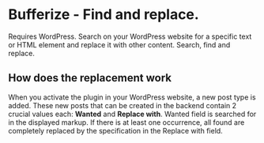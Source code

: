 # Bufferize - Find and replace.
Requires WordPress. Search on your WordPress 
website for a specific text or HTML 
element and replace it with other content. 
Search, find and replace.

## How does the replacement work
When you activate the plugin in your WordPress 
website, a new post type is added. 
These new posts that can be created in the backend contain 
2 crucial values each: 
**Wanted** and **Replace with**. 
Wanted field is searched for in the displayed markup. 
If there is at least one occurrence, all found 
are completely replaced by the specification in the 
Replace with field.


